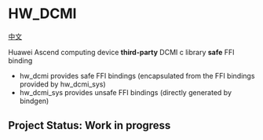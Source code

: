 # HW_DCMI
[中文](./README_CN.md)

Huawei Ascend computing device **third-party** DCMI c library **safe** FFI binding

- hw_dcmi provides safe FFI bindings (encapsulated from the FFI bindings provided by hw_dcmi_sys)
- hw_dcmi_sys provides unsafe FFI bindings (directly generated by bindgen)

## **Project Status: Work in progress**